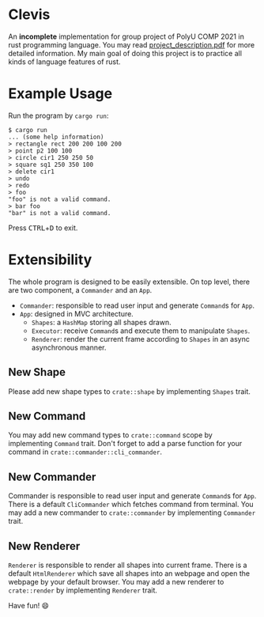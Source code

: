 # Clevis
An __incomplete__ implementation for group project of PolyU COMP 2021 in rust programming language. You may read [project_description.pdf](./project_description.pdf) for more detailed  information. My main goal of doing this project is to practice all kinds of language features of rust. 

# Example Usage
Run the program by `cargo run`:
```
$ cargo run
... (some help information)
> rectangle rect 200 200 100 200
> point p2 100 100
> circle cir1 250 250 50
> square sq1 250 350 100
> delete cir1
> undo
> redo
> foo
"foo" is not a valid command.
> bar foo
"bar" is not a valid command.
```
Press <kbd>CTRL</kbd>+<kbd>D</kbd> to exit.

# Extensibility

The whole program is designed to be easily extensible. On top level, there are two component, a `Commander` and an `App`.
 - `Commander`: responsible to read user input and generate `Command`s for `App`.
 - `App`: designed in MVC architecture. 
    - `Shapes`: a `HashMap` storing all shapes drawn.
    - `Executor`: receive `Command`s and execute them to manipulate `Shapes`.
    - `Renderer`: render the current frame according to `Shapes` in an async asynchronous manner.

## New Shape
Please add new shape types to `crate::shape` by implementing `Shapes` trait.

## New Command
You may add new command types to `crate::command` scope by implementing `Command` trait. Don't forget to add a parse function for your command in `crate::commander::cli_commander`.

## New Commander
Commander is responsible to read user input and generate `Command`s for `App`. There is a default `CliCommander` which fetches command from terminal. You may add a new commander to `crate::commander` by implementing `Commander` trait.

## New Renderer
`Renderer` is responsible to render all shapes into current frame. There is a default `HtmlRenderer` which save all shapes into an webpage and open the webpage by your default browser. You may add a new renderer to `crate::render` by implementing `Renderer` trait.

Have fun! 😄